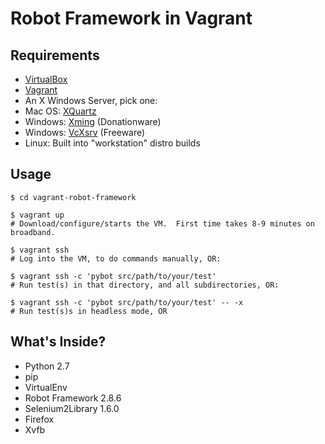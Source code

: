 # Robot Framework in Vagrant

## Requirements

 * [VirtualBox](https://www.virtualbox.org)
 * [Vagrant](https://www.vagrantup.com)
 * An X Windows Server, pick one:
  * Mac OS: [XQuartz](http://xquartz.macosforge.org/)
  * Windows: [Xming](http://www.straightrunning.com/XmingNotes/) (Donationware)
  * Windows: [VcXsrv](https://sourceforge.net/projects/vcxsrv/?source=typ_redirect) (Freeware)
  * Linux: Built into "workstation" distro builds

## Usage

``` console
$ cd vagrant-robot-framework

$ vagrant up
# Download/configure/starts the VM.  First time takes 8-9 minutes on broadband.

$ vagrant ssh
# Log into the VM, to do commands manually, OR:

$ vagrant ssh -c 'pybot src/path/to/your/test'
# Run test(s) in that directory, and all subdirectories, OR:

$ vagrant ssh -c 'pybot src/path/to/your/test' -- -x
# Run test(s)s in headless mode, OR
```

## What's Inside?

 * Python 2.7
 * pip
 * VirtualEnv
 * Robot Framework 2.8.6
 * Selenium2Library 1.6.0
 * Firefox
 * Xvfb
